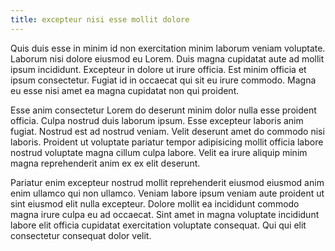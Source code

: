```yaml
---
title: excepteur nisi esse mollit dolore
---
```


Quis duis esse in minim id non exercitation minim laborum veniam voluptate. Laborum nisi dolore eiusmod eu Lorem. Duis magna cupidatat aute ad mollit ipsum incididunt. Excepteur in dolore ut irure officia. Est minim officia et ipsum consectetur. Fugiat id in occaecat qui sit eu irure commodo. Magna eu esse nisi amet ea magna cupidatat non qui proident.

Esse anim consectetur Lorem do deserunt minim dolor nulla esse proident officia. Culpa nostrud duis laborum ipsum. Esse excepteur laboris anim fugiat. Nostrud est ad nostrud veniam. Velit deserunt amet do commodo nisi laboris. Proident ut voluptate pariatur tempor adipisicing mollit officia labore nostrud voluptate magna cillum culpa labore. Velit ea irure aliquip minim magna reprehenderit anim ex ex elit deserunt.

Pariatur enim excepteur nostrud mollit reprehenderit eiusmod eiusmod anim enim ullamco qui non ullamco. Veniam labore ipsum veniam aute proident ut sint eiusmod elit nulla excepteur. Dolore mollit ea incididunt commodo magna irure culpa eu ad occaecat. Sint amet in magna voluptate incididunt labore elit officia cupidatat exercitation voluptate consequat. Qui qui elit consectetur consequat dolor velit.